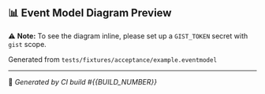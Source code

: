 <!-- DIAGRAM_START -->
## 📊 Event Model Diagram Preview

⚠️ **Note:** To see the diagram inline, please set up a `GIST_TOKEN` secret with `gist` scope.

Generated from `tests/fixtures/acceptance/example.eventmodel`

---
🤖 *Generated by CI build #{{BUILD_NUMBER}}*
<!-- DIAGRAM_END -->